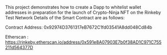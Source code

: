 This project demonstrates how to create a Dapp to whitelist wallet addresses in preparation for the launch of Crypto-Ninja NFT on the Rinkeby Test Network Details of the Smart Contract are as follows:

Contract Address: 0x92974D3761317eB7672C1fd03541A8dd048Cd84b

Etherscan : https://rinkeby.etherscan.io/address/0x591e8A07903E7b0f38AD1C971C755211d564377D